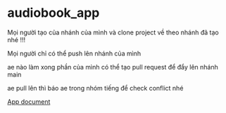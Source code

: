 # audiobook_app
Mọi người tạo của nhánh của mình và clone project về theo nhánh đã tạo nhé !!!

Mọi người chỉ có thể push lên nhánh của mình 

ae nào làm xong phần của mình có thể tạo pull request để đẩy lên nhánh main

ae pull lên thì báo ae trong nhóm tiếng để check conflict nhé

[App document](https://1drv.ms/w/s!AgQHFqslslySjrM1vzwtBYWksoV5UQ?e=PfMHuJ)